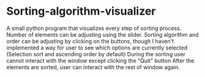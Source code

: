 # Sorting-algorithm-visualizer
A small python program that visualizes every step of sorting process. 
Number of elements can be adjusting using the slider.
Sorting algorithm and order can be adjusting by clicking on the buttons, though I haven't implemented a way for user to see which options are currently selected (Selection sort and ascending order by default)
During the sorting user cannot interact with the window except clicking the "Quit" button
After the elements are sorted, user can interact with the rest of window again.
